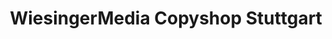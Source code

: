 ---
title: "WiesingerMedia Copyshop Stuttgart"
url: /stuttgart/wiesingermedia-copyshop-stuttgart/
shop: Kopieren
---